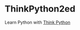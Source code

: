 # ThinkPython2ed

Learn Python with [Think Python](https://www.gitbook.com/book/cycleuser/think-python/details)
